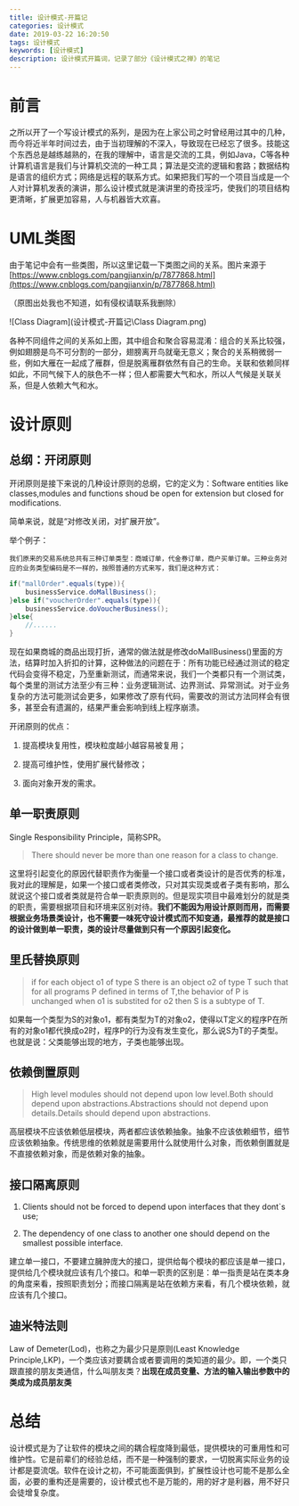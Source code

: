 ```yaml
---
title: 设计模式-开篇记
categories: 设计模式
date: 2019-03-22 16:20:50
tags: 设计模式
keywords: [设计模式]
description: 设计模式开篇词，记录了部分《设计模式之禅》的笔记
---
```


# 前言

之所以开了一个写设计模式的系列，是因为在上家公司之时曾经用过其中的几种，而今将近半年时间过去，由于当初理解的不深入，导致现在已经忘了很多。技能这个东西总是越练越熟的，在我的理解中，语言是交流的工具，例如Java，C等各种计算机语言是我们与计算机交流的一种工具；算法是交流的逻辑和套路；数据结构是语言的组织方式；网络是远程的联系方式。如果把我们写的一个项目当成是一个人对计算机发表的演讲，那么设计模式就是演讲里的奇技淫巧，使我们的项目结构更清晰，扩展更加容易，人与机器皆大欢喜。

<!--more-->

# UML类图

由于笔记中会有一些类图，所以这里记载一下类图之间的关系。图片来源于[https://www.cnblogs.com/pangjianxin/p/7877868.html](https://www.cnblogs.com/pangjianxin/p/7877868.html)

（原图出处我也不知道，如有侵权请联系我删除）

![Class Diagram](设计模式-开篇记\Class Diagram.png)

各种不同组件之间的关系如上图，其中组合和聚合容易混淆：组合的关系比较强，例如翅膀是鸟不可分割的一部分，翅膀离开鸟就毫无意义；聚合的关系稍微弱一些，例如大雁在一起成了雁群，但是脱离雁群依然有自己的生命。关联和依赖同样如此，不同气候下人的肤色不一样；但人都需要大气和水，所以人气候是关联关系，但是人依赖大气和水。

# 设计原则

## 总纲：开闭原则

开闭原则是接下来说的几种设计原则的总纲，它的定义为：Software entities like classes,modules and functions shoud be open for extension but closed for modifications.

简单来说，就是“对修改关闭，对扩展开放”。

举个例子：

    我们原来的交易系统总共有三种订单类型：商城订单，代金券订单，商户买单订单。三种业务对应的业务类型编码是不一样的，按照普通的方式来写，我们是这种方式：

```java
if("mallOrder".equals(type)){
    businessService.doMallBusiness();
}else if("voucherOrder".equals(type)){
    businessService.doVoucherBusiness();
}else{
    //......
}
```

现在如果商城的商品出现打折，通常的做法就是修改doMallBusiness()里面的方法，结算时加入折扣的计算，这种做法的问题在于：所有功能已经通过测试的稳定代码会变得不稳定，乃至重新测试，而通常来说，我们一个类都只有一个测试类，每个类里的测试方法至少有三种：业务逻辑测试、边界测试、异常测试。对于业务复杂的方法可能测试会更多，如果修改了原有代码，需要改的测试方法同样会有很多，甚至会有遗漏的，结果严重会影响到线上程序崩溃。

开闭原则的优点：

1. 提高模块复用性，模块粒度越小越容易被复用；

2. 提高可维护性，使用扩展代替修改；

3. 面向对象开发的需求。

## 单一职责原则

Single Responsibility Principle，简称SPR。

> There should never be more than one reason for a class to change.

这里将引起变化的原因代替职责作为衡量一个接口或者类设计的是否优秀的标准，我对此的理解是，如果一个接口或者类修改，只对其实现类或者子类有影响，那么就说这个接口或者类就是符合单一职责原则的。但是现实项目中最难划分的就是类的职责，需要根据项目和环境来区别对待。**我们不能因为用设计原则而用，而需要根据业务场景类设计，也不需要一味死守设计模式而不知变通，最推荐的就是接口的设计做到单一职责，类的设计尽量做到只有一个原因引起变化。**

## 里氏替换原则

> if for each object o1 of type S there is an object o2 of type T such that for all programs P defined in terms of T,the behavior of P is unchanged when o1 is substited for o2 then S is a subtype of T.

如果每一个类型为S的对象o1，都有类型为T的对象o2，使得以T定义的程序P在所有的对象o1都代换成o2时，程序P的行为没有发生变化，那么说S为T的子类型。也就是说：父类能够出现的地方，子类也能够出现。

## 依赖倒置原则

> High level modules should not depend upon low level.Both should depend upon abstractions.Abstractions should not depend upon details.Details should depend upon abstractions.

高层模块不应该依赖低层模块，两者都应该依赖抽象。抽象不应该依赖细节，细节应该依赖抽象。传统思维的依赖就是需要用什么就使用什么对象，而依赖倒置就是不直接依赖对象，而是依赖对象的抽象。

## 接口隔离原则

1. Clients should not be forced to depend upon interfaces that they dont`s use;

2. The dependency of one class to another one should depend on the smallest possible interface.

建立单一接口，不要建立臃肿庞大的接口，提供给每个模块的都应该是单一接口，提供给几个模块就应该有几个接口。和单一职责的区别是：单一指责是站在类本身的角度来看，按照职责划分；而接口隔离是站在依赖方来看，有几个模块依赖，就应该有几个接口。

## 迪米特法则

Law of Demeter(Lod)，也称之为最少只是原则(Least Knowledge Principle,LKP)，一个类应该对要耦合或者要调用的类知道的最少。即，一个类只跟直接的朋友类通信，什么叫朋友类？**出现在成员变量、方法的输入输出参数中的类成为成员朋友类**



# 总结

设计模式是为了让软件的模块之间的耦合程度降到最低，提供模块的可重用性和可维护性。它是前辈们的经验总结，而不是一种强制的要求，一切脱离实际业务的设计都是耍流氓。软件在设计之初，不可能面面俱到，扩展性设计也可能不是那么全面，必要的重构还是需要的，设计模式也不是万能的，用的好才是利器，用不好只会徒增复杂度。
